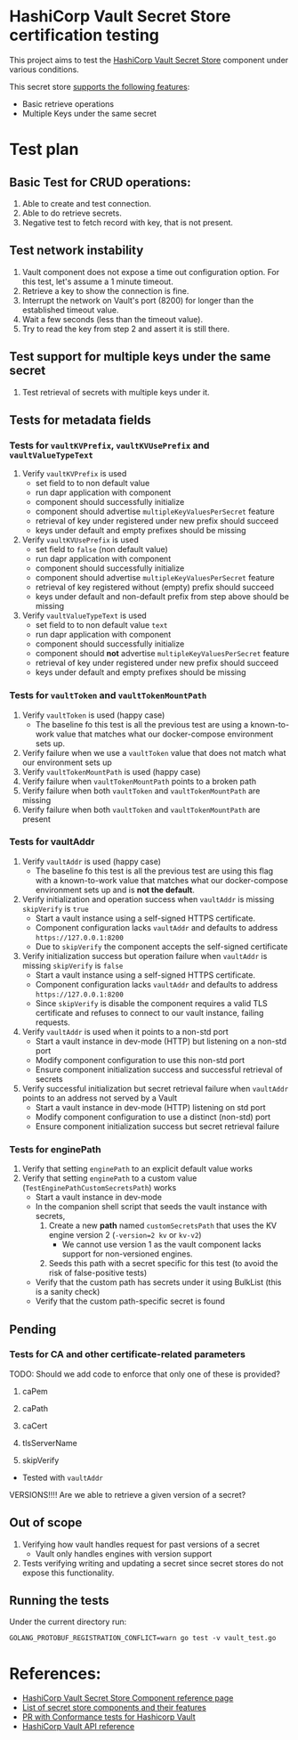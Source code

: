 # HashiCorp Vault Secret Store certification testing

This project aims to test the [HashiCorp Vault Secret Store] component under various conditions.

This secret store [supports the following features][features]:
* Basic retrieve operations
* Multiple Keys under the same secret

# Test plan

## Basic Test for CRUD operations:
1. Able to create and test connection.
2. Able to do retrieve secrets.
3. Negative test to fetch record with key, that is not present.

## Test network instability
1. Vault component does not expose a time out configuration option. For this test, let's assume a 1 minute timeout.
2. Retrieve a key to show the connection is fine.
3. Interrupt the network on Vault's port (8200) for longer than the established timeout value.
4. Wait a few seconds (less than the timeout value).
5. Try to read the key from step 2 and assert it is still there.


## Test support for multiple keys under the same secret
1. Test retrieval of secrets with multiple keys under it.

## Tests for metadata fields

### Tests for `vaultKVPrefix`, `vaultKVUsePrefix` and `vaultValueTypeText`

1. Verify `vaultKVPrefix` is used
    * set field to to non default value
    * run dapr application with component
    * component should successfully initialize
    * component should advertise `multipleKeyValuesPerSecret` feature
    * retrieval of key under registered under new prefix should succeed
    * keys under default and empty prefixes should be missing
1. Verify `vaultKVUsePrefix` is used
    * set field to `false` (non default value)
    * run dapr application with component
    * component should successfully initialize
    * component should advertise `multipleKeyValuesPerSecret` feature
    * retrieval of key registered without (empty) prefix should succeed
    * keys under default and non-default prefix from step above should be missing
1. Verify `vaultValueTypeText` is used
    * set field to to non default value `text`
    * run dapr application with component
    * component should successfully initialize
    * component should **not** advertise `multipleKeyValuesPerSecret` feature
    * retrieval of key under registered under new prefix should succeed
    * keys under default and empty prefixes should be missing


### Tests for `vaultToken` and `vaultTokenMountPath`

1. Verify `vaultToken` is used (happy case)
    * The baseline fo this test is all the previous test are using a known-to-work value that matches what our docker-compose environment sets up.
1. Verify failure when we use a `vaultToken` value that does not match what our environment sets up
1. Verify `vaultTokenMountPath` is used (happy case)
1. Verify failure when `vaultTokenMountPath` points to a broken path
1. Verify failure when both `vaultToken` and `vaultTokenMountPath` are missing
1. Verify failure when both `vaultToken` and `vaultTokenMountPath` are present


### Tests for vaultAddr

1. Verify `vaultAddr` is used (happy case)
    * The baseline fo this test is all the previous test are using this flag with a known-to-work value that matches what our docker-compose environment sets up and is **not the default**.
1. Verify initialization and operation success when `vaultAddr` is missing  `skipVerify` is `true`
    * Start a vault instance using a self-signed HTTPS certificate.
    * Component configuration lacks `vaultAddr` and defaults to address `https://127.0.0.1:8200`
    * Due to `skipVerify` the component accepts the self-signed certificate
1. Verify initialization success but operation failure when `vaultAddr` is missing  `skipVerify` is `false`
    * Start a vault instance using a self-signed HTTPS certificate.
    * Component configuration lacks `vaultAddr` and defaults to address `https://127.0.0.1:8200`
    * Since `skipVerify` is disable the component requires a valid TLS certificate and refuses to connect to our vault instance, failing requests.
1. Verify `vaultAddr` is used when it points to a non-std port
    * Start a vault instance in dev-mode (HTTP) but listening on a non-std port
    * Modify component configuration to use this non-std port
    * Ensure component initialization success and successful retrieval of secrets
1. Verify successful initialization but secret retrieval failure  when `vaultAddr` points to an address not served by a Vault
    * Start a vault instance in dev-mode (HTTP) listening on std port
    * Modify component configuration to use a distinct (non-std) port
    * Ensure component initialization success but secret retrieval failure


### Tests for enginePath

1. Verify that setting `enginePath` to an explicit default value works
1. Verify that setting `enginePath` to a custom value (`TestEnginePathCustomSecretsPath`) works
    * Start a vault instance in dev-mode
    * In the companion shell script that seeds the vault instance with secrets,
        1. Create a new **path** named `customSecretsPath` that uses the KV engine version 2 (`-version=2 kv` or `kv-v2`)
            * We cannot use version 1 as the vault component lacks support for non-versioned engines.
        2. Seeds this path with a secret specific for this test (to avoid the risk of false-positive tests)
    * Verify that the custom path has secrets under it using BulkList (this is a sanity check)
    * Verify that the custom path-specific secret is found


## Pending 




### Tests for CA and other certificate-related parameters

TODO: Should we add code to enforce that only one of these is provided?

1. caPem
1. caPath
1. caCert

1. tlsServerName

1. skipVerify
* Tested with `vaultAddr`


VERSIONS!!!! Are we able to retrieve a given version of a secret?

## Out of scope


1. Verifying how vault handles request for past versions of a secret
    * Vault only handles engines with version support
1. Tests verifying writing and updating a secret since secret stores do not expose this functionality. 


## Running the tests

Under the current directory run:

```
GOLANG_PROTOBUF_REGISTRATION_CONFLICT=warn go test -v vault_test.go
```

# References:

* [HashiCorp Vault Secret Store Component reference page][HashiCorp Vault Secret Store]
* [List of secret store components and their features][features]
* [PR with Conformance tests for Hashicorp Vault][conformance]
* [HashiCorp Vault API reference](https://www.vaultproject.io/api-docs)

[HashiCorp Vault Secret Store]: https://docs.dapr.io/reference/components-reference/supported-secret-stores/hashicorp-vault/
[features]: https://docs.dapr.io/reference/components-reference/supported-secret-stores/
[conformance]: https://github.com/dapr/components-contrib/pull/2031